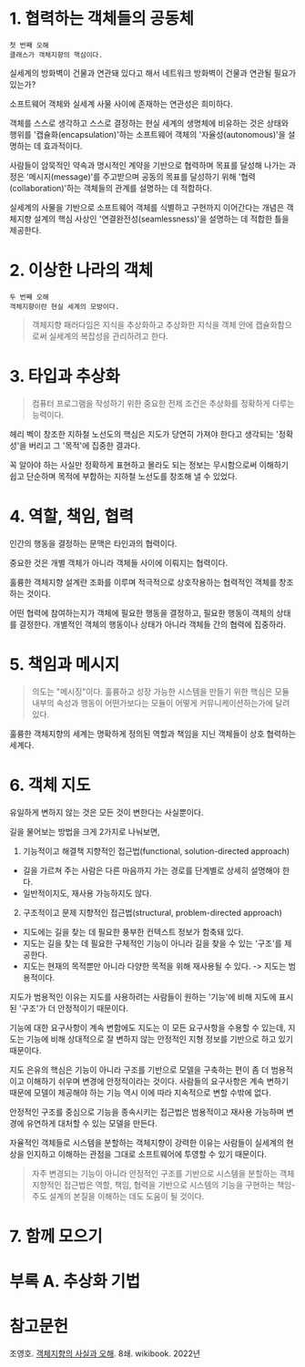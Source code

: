 # 1. 협력하는 객체들의 공동체

```
첫 번째 오해
클래스가 객체지향의 핵심이다.
```

실세계의 방화벽이 건물과 연관돼 있다고 해서 네트워크 방화벽이 건물과 연관될 필요가 있는가?

소프트웨어 객체와 실세계 사물 사이에 존재하는 연관성은 희미하다.

객체를 스스로 생각하고 스스로 결정하는 현실 세계의 생명체에 비유하는 것은 상태와 행위를 '캡슐화(encapsulation)'하는 소프트웨어 객체의 '자율성(autonomous)'을 설명하는 데 효과적이다.

사람들이 암묵적인 약속과 명시적인 계약을 기반으로 협력하며 목표를 달성해 나가는 과정은 '메시지(message)'를 주고받으며 공동의 목표를 달성하기 위해 '협력(collaboration)'하는 객체들의 관계를 설명하는 데 적합하다.

실세계의 사물을 기반으로 소프트웨어 객체를 식별하고 구현까지 이어간다는 개념은 객체지향 설계의 핵심 사상인 '연결완전성(seamlessness)'을 설명하는 데 적합한 틀을 제공한다.

# 2. 이상한 나라의 객체

```
두 번째 오해
객체지향이란 현실 세계의 모방이다.
```

> 객체지향 패러다임은 지식을 추상화하고 추상화한 지식을 객체 안에 캡슐화함으로써 실세계의 복잡성을 관리하려고 한다.

# 3. 타입과 추상화

> 컴퓨터 프로그램을 작성하기 위한 중요한 전제 조건은 추상화를 정확하게 다루는 능력이다.

헤리 벡이 창조한 지하철 노선도의 핵심은 지도가 당연히 가져야 한다고 생각되는 '정확성'을 버리고 그 '목적'에 집중한 결과다.

꼭 알아야 하는 사실만 정확하게 표현하고 몰라도 되는 정보는 무시함으로써 이해하기 쉽고 단순하며 목적에 부합하는 지하철 노선도를 창조해 낼 수 있었다.

# 4. 역할, 책임, 협력

인간의 행동을 결정하는 문맥은 타인과의 협력이다.

중요한 것은 개별 객체가 아니라 객체들 사이에 이뤄지는 협력이다.

훌륭한 객체지향 설계란 조화를 이루며 적극적으로 상호작용하는 협력적인 객체를 창조하는 것이다.

어떤 협력에 참여하는지가 객체에 필요한 행동을 결정하고, 필요한 행동이 객체의 상태를 결정한다. 개별적인 객체의 행동이나 상태가 아니라 객체들 간의 협력에 집중하라.

# 5. 책임과 메시지

> 의도는 "메시징"이다. 훌륭하고 성장 가능한 시스템을 만들기 위한 핵심은 모듈 내부의  속성과 행동이 어떤가보다는 모듈이 어떻게 커뮤니케이션하는가에 달려있다.

훌륭한 객체지향의 세계는 명확하게 정의된 역할과 책임을 지닌 객체들이 상호 협력하는 세계다.

# 6. 객체 지도

유일하게 변하지 않는 것은 모든 것이 변한다는 사실뿐이다.

길을 물어보는 방법을 크게 2가지로 나눠보면,

1. 기능적이고 해결책 지향적인 접근법(functional, solution-directed approach)
  - 길을 가르쳐 주는 사람은 다른 마음까지 가는 경로를 단계별로 상세히 설명해야 한다.
  - 일반적이지도, 재사용 가능하지도 않다.
2. 구조적이고 문제 지향적인 접근법(structural, problem-directed approach)
  - 지도에는 길을 찾는 데 필요한 풍부한 컨텍스트 정보가 함축돼 있다.
  - 지도는 길을 찾는 데 필요한 구체적인 기능이 아니라 길을 찾을 수 있는 '구조'를 제공한다.
  - 지도는 현재의 목적뿐만 아니라 다양한 목적을 위해 재사용될 수 있다. -> 지도는 범용적이다.

지도가 범용적인 이유는 지도를 사용하려는 사람들이 원하는 '기능'에 비해 지도에 표시된 '구조'가 더 안정적이기 때문이다.

기능에 대한 요구사항이 계속 변함에도 지도는 이 모든 요구사항을 수용할 수 있는데, 지도는 기능에 비해 상대적으로 잘 변하지 않는 안정적인 지형 정보를 기반으로 하고 있기 때문이다.

지도 은유의 핵심은 기능이 아니라 구조를 기반으로 모델을 구축하는 편이 좀 더 범용적이고 이해하기 쉬우며 변경에 안정적이라는 것이다. 사람들의 요구사항은 계속 변하기 때문에 모델이 제공해야 하는 기능 역시 이에 따라 지속적으로 변할 수밖에 없다.

안정적인 구조를 중심으로 기능을 종속시키는 접근법은 범용적이고 재사용 가능하며 변경에 유연하게 대처할 수 있는 모델을 만든다.

자율적인 객체들로 시스템을 분할하는 객체지향이 강력한 이유는 사람들이 실세계의 현상을 인지하고 이해하는 관점을 그대로 소프트웨어에 투영할 수 있기 때문이다.

> 자주 변경되는 기능이 아니라 안정적인 구조를 기반으로 시스템을 분할하는 객체지향적인 접근법은 역할, 책임, 협력을 기반으로 시스템의 기능을 구현하는 책임-주도 설계의 본질을 이해하는 데도 도움이 될 것이다.


# 7. 함께 모으기

# 부록 A. 추상화 기법

# 참고문헌

조영호. [객체지향의 사실과 오해](https://product.kyobobook.co.kr/detail/S000001628109). 8쇄. wikibook. 2022년
